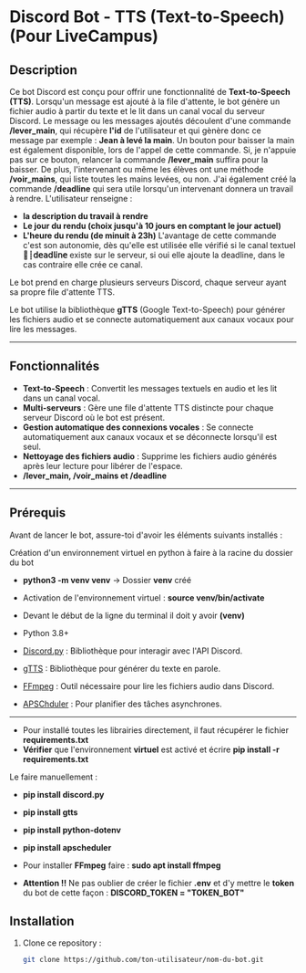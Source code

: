 # Discord Bot - TTS (Text-to-Speech) (Pour LiveCampus)

## Description

Ce bot Discord est conçu pour offrir une fonctionnalité de **Text-to-Speech (TTS)**. Lorsqu'un message est ajouté à la file d'attente, le bot génère un fichier audio à partir du texte et le lit dans un canal vocal du serveur Discord.
Le message ou les messages ajoutés découlent d'une commande **/lever_main**, qui récupère **l'id** de l'utilisateur et qui gènère donc ce message par exemple : **Jean à levé la main**. Un bouton pour baisser la main est également disponible,
lors de l'appel de cette commande. Si, je n'appuie pas sur ce bouton, relancer la commande **/lever_main** suffira pour la baisser. De plus, l'intervenant ou même les élèves ont une méthode **/voir_mains**, qui liste toutes les mains levées,
ou non.
J'ai également créé la commande **/deadline** qui sera utile lorsqu'un intervenant donnera un travail à rendre. L'utilisateur renseigne : 
- **la description du travail à rendre**
- **Le jour du rendu (choix jusqu'à 10 jours en comptant le jour actuel)**
- **L'heure du rendu (de minuit à 23h)**
L'avantage de cette commande c'est son autonomie, dès qu'elle est utilisée elle vérifié si le canal textuel **🚧┊𝖽𝖾𝖺𝖽𝗅𝗂𝗇𝖾** existe sur le serveur, si oui elle ajoute la deadline, dans le cas contraire elle crée ce canal.

Le bot prend en charge plusieurs serveurs Discord, chaque serveur ayant sa propre file d'attente TTS.

Le bot utilise la bibliothèque **gTTS** (Google Text-to-Speech) pour générer les fichiers audio et se connecte automatiquement aux canaux vocaux pour lire les messages.

---

## Fonctionnalités

- **Text-to-Speech** : Convertit les messages textuels en audio et les lit dans un canal vocal.
- **Multi-serveurs** : Gère une file d'attente TTS distincte pour chaque serveur Discord où le bot est présent.
- **Gestion automatique des connexions vocales** : Se connecte automatiquement aux canaux vocaux et se déconnecte lorsqu'il est seul.
- **Nettoyage des fichiers audio** : Supprime les fichiers audio générés après leur lecture pour libérer de l'espace.
- **/lever_main, /voir_mains et /deadline**

---

## Prérequis

Avant de lancer le bot, assure-toi d'avoir les éléments suivants installés :

Création d'un environnement virtuel en python à faire à la racine du dossier du bot
- **python3 -m venv venv** -> Dossier **venv** créé
- Activation de l'environnement virtuel : **source venv/bin/activate**
- Devant le début de la ligne du terminal il doit y avoir **(venv)**

- Python 3.8+  
- [Discord.py](https://discordpy.readthedocs.io/en/stable/) : Bibliothèque pour interagir avec l'API Discord.
- [gTTS](https://pypi.org/project/gTTS/) : Bibliothèque pour générer du texte en parole.
- [FFmpeg](https://ffmpeg.org/) : Outil nécessaire pour lire les fichiers audio dans Discord.
- [APSChduler](https://apscheduler.readthedocs.io/en/stable/) : Pour planifier des tâches asynchrones.

---
- Pour installé toutes les librairies directement, il faut récupérer le fichier **requirements.txt**
- **Vérifier** que l'environnement **virtuel** est activé et écrire **pip install -r requirements.txt**

Le faire manuellement :

- **pip install discord.py**
- **pip install gtts**
- **pip install python-dotenv**
- **pip install apscheduler**

- Pour installer **FFmpeg** faire : **sudo apt install ffmpeg**

- **Attention !!** Ne pas oublier de créer le fichier **.env** et d'y mettre le **token** du bot de cette façon : **DISCORD_TOKEN = "TOKEN_BOT"**

## Installation

1. Clone ce repository :
   ```bash
   git clone https://github.com/ton-utilisateur/nom-du-bot.git
